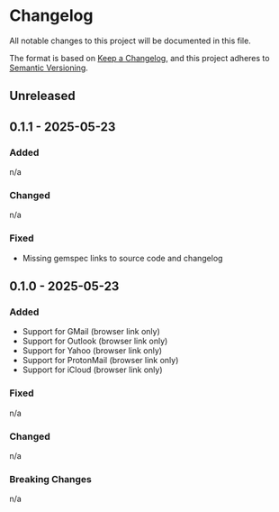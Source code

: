 # Changelog

All notable changes to this project will be documented in this file.

The format is based on [Keep a Changelog](https://keepachangelog.com/en/1.1.0/),
and this project adheres to [Semantic Versioning](https://semver.org/spec/v2.0.0.html).

## Unreleased

## 0.1.1 - 2025-05-23

### Added

n/a

### Changed

n/a

### Fixed

* Missing gemspec links to source code and changelog

## 0.1.0 - 2025-05-23

### Added

* Support for GMail (browser link only)
* Support for Outlook (browser link only)
* Support for Yahoo (browser link only)
* Support for ProtonMail (browser link only)
* Support for iCloud (browser link only)

### Fixed

n/a

### Changed

n/a

### Breaking Changes

n/a
